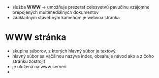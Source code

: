 - služba **WWW** -> umožňuje prezerať celosvetvú pavučinu vzájomne prepojených multimediálnych dokumentov
- záakladným stavebným kameňom je webvoá stránka
# WWW stránka
- skupina súborov, z ktorých hlavný súbor je textový,
- hlavný súbor sa väčšinou nazýva index, obsahuje návod ako a z čoho stránku zostrojiť
- je uložená na www serveri
- 
